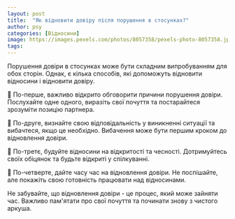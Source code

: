 ```yaml
---
layout: post
title:  "Як відновити довіру після порушення в стосунках?"
author: psy
categories: [Відносини]
image: https://images.pexels.com/photos/8057358/pexels-photo-8057358.jpeg?auto=compress&cs=tinysrgb&fit=crop&h=627&w=1200
tags: 
---
```


Порушення довіри в стосунках може бути складним випробуванням для обох сторін. Однак, є кілька способів, які допоможуть відновити відносини і відновити довіру.

🔹 По-перше, важливо відкрито обговорити причини порушення довіри. Послухайте одне одного, виразіть свої почуття та постарайтеся зрозуміти позицію партнера.

🔹 По-друге, визнайте свою відповідальність у виникненні ситуації та вибачтеся, якщо це необхідно. Вибачення може бути першим кроком до відновлення довіри.

🔹 По-третє, будуйте відносини на відкритості та чесності. Дотримуйтесь своїх обіцянок та будьте відкриті у спілкуванні.

🔹 По-четверте, дайте часу час на відновлення довіри. Не поспішайте, але покажіть свою готовність працювати над відносинами.

Не забувайте, що відновлення довіри - це процес, який може зайняти час. Важливо пам'ятати про свої почуття та починати знову з чистого аркуша.


